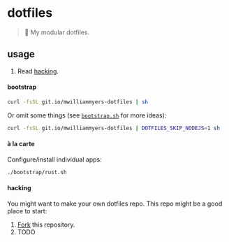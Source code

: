 # dotfiles

> :wrench: My modular dotfiles.


## usage

1. Read [hacking](#hacking).

#### bootstrap

```bash
curl -fsSL git.io/mwilliammyers-dotfiles | sh
```

Or omit some things (see [`bootstrap.sh`](./bootstrap.sh) for more ideas):
```bash
curl -fsSL git.io/mwilliammyers-dotfiles | DOTFILES_SKIP_NODEJS=1 sh
```

#### à la carte

Configure/install individual apps:
```bash
./bootstrap/rust.sh
```

#### hacking

You might want to make your own dotfiles repo. This repo might be a good place to start:

1. [Fork] this repository.
1. TODO


[@mwilliammyers]: https://github.com/mwilliammyers
[Fork]: https://github.com/mwilliammyers/dotfiles/fork
[`bootstrap.sh`]: ./bootstrap.sh
[rust]: https://www.rust-lang.org
[cargo]: https://doc.rust-lang.org/cargo/
